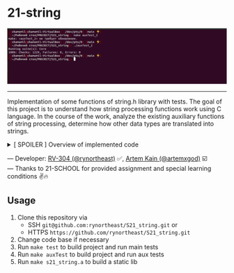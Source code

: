 
# 21-string

<div align="center"><img src="assets/preview.png"></div>

***

Implementation of some functions of string.h library with tests. The goal of this project is to understand how string processing functions work using C language. In the course of the work, analyze the existing auxiliary functions of string processing, determine how other data types are translated into strings.

<details>
<summary>[ SPOILER ] Overview of implemented code</summary>

### string.h Types

| No. | Variable | Description | Status |
| ------ | ------ | ------ | ------ |
| 1 | size_t | This is the unsigned integral type and is the result of the sizeof keyword. | ✅ |

### string.h Macro

| No. | Macro | Description | Status |
| ------ | ------ | ------ | ------ |
| 1 | NULL | This macro is the value of a null pointer constant. | ✅ |

### string.h Functions

| No. | Function | Description | Status |
| ------ | ------ | ------ | ------ |
| 1 | void *memchr(const void *str, int c, size_t n) | Searches for the first occurrence of the character c (an unsigned char) in the first n bytes of the string pointed to, by the argument str. | ☑️ |
| 2 | int memcmp(const void *str1, const void *str2, size_t n) | Compares the first n bytes of str1 and str2. | ☑️ |
| 3 | void *memcpy(void *dest, const void *src, size_t n) | Copies n characters from src to dest. | ☑️ |
| 4 | void *memmove(void *dest, const void *src, size_t n) | Another function to copy n characters from src to dest. | ☑️ |
| 5 | void *memset(void *str, int c, size_t n) | Copies the character c (an unsigned char) to the first n characters of the string pointed to, by the argument str. | ☑️ |
| 6 | char *strcat(char *dest, const char *src) | Appends the string pointed to, by src to the end of the string pointed to by dest. | ✅ |
| 7 | char *strncat(char *dest, const char *src, size_t n) | Appends the string pointed to, by src to the end of the string pointed to, by dest up to n characters long. | ✅ |
| 8	| char *strchr(const char *str, int c) | Searches for the first occurrence of the character c (an unsigned char) in the string pointed to, by the argument str. | ✅ |
| 9 | int strcmp(const char *str1, const char *str2) | Compares the string pointed to, by str1 to the string pointed to by str2. | ✅ |
| 10 | int strncmp(const char *str1, const char *str2, size_t n) | Compares at most the first n bytes of str1 and str2. | ✅ |
| 11 | char *strcpy(char *dest, const char *src) | Copies the string pointed to, by src to dest. | ✅ |
| 12 | char *strncpy(char *dest, const char *src, size_t n) | Copies up to n characters from the string pointed to, by src to dest. | ✅ |
| 13 | size_t strcspn(const char *str1, const char *str2) | Calculates the length of the initial segment of str1 which consists entirely of characters not in str2. | ✅ |
| 14 | char *strerror(int errnum) | Searches an internal array for the error number errnum and returns a pointer to an error message string. You need to declare macros containing arrays of error messages for mac and linux operating systems. Error descriptions are available in the original library. Checking the current OS is carried out using directives. |
| 15 | size_t strlen(const char *str) | Computes the length of the string str up to but not including the terminating null character. | ✅ |
| 16 | char *strpbrk(const char *str1, const char *str2) | Finds the first character in the string str1 that matches any character specified in str2. | ✅ |
| 17 | char *strrchr(const char *str, int c) | Searches for the last occurrence of the character c (an unsigned char) in the string pointed to by the argument str. | ✅ |
| 18 | size_t strspn(const char *str1, const char *str2) | Calculates the length of the initial segment of str1 which consists entirely of characters in str2. | ✅ |
| 19 | char *strstr(const char *haystack, const char *needle) | Finds the first occurrence of the entire string needle (not including the terminating null character) which appears in the string haystack. | ✅ |
| 20 | char *strtok(char *str, const char *delim) | Breaks string str into a series of tokens separated by delim. | ✅ |

### sprintf & sscanf

| No. | Function | Description | Status |
| ------ | ------ | ------ | ------ |
| 1 | int sscanf(const char *str, const char *format, ...) | reads formatted input from a string. | ☑️ |
| 2 | int sprintf(char *str, const char *format, ...) | sends formatted output to a string pointed to, by str. | ✅ |

### sprintf & sscanf Specifiers

| No. | Specifier | sprintf output | sscanf output | sprintf Status | sscanf Status |
| --- | --- | --- | --- | ------ | ------ |
| 1 | c | Character | Character | ✅ | ☑️ |
| 2 | d | Signed decimal integer | Signed decimal integer | ✅ | ☑️ |
| 3 | i | Signed decimal integer | Signed integer (may be decimal, octal or hexadecimal) | ✅ | ☑️ |
| 4 | e | Scientific notation (mantissa/exponent) using e character (the output of the numbers must match up to e-6) | Decimal floating point or scientific notation (mantissa/exponent) | ✅ | ☑️ |
| 5 | E | Scientific notation (mantissa/exponent) using E character | Decimal floating point or scientific notation (mantissa/exponent) | ✅ | ☑️ |
| 6 | f | Decimal floating point | Decimal floating point or scientific notation (mantissa/exponent) | ✅ | ☑️ |
| 7 | g | Uses the shortest representation of decimal floating point | Decimal floating point or scientific notation (mantissa/exponent) | ✅ | ☑️ |
| 8 | G | Uses the shortest representation of decimal floating point | Decimal floating point or scientific notation (mantissa/exponent) | ✅ | ☑️ |
| 9 | o | Unsigned octal | Unsigned octal | ✅ | ☑️ |
| 10 | s | String of characters | String of characters | ✅ | ☑️ |
| 11 | u | Unsigned decimal integer | Unsigned decimal integer | ✅ | ☑️ |
| 12 | x | Unsigned hexadecimal integer | Unsigned hexadecimal integer (any letters) | ✅ | ☑️ |
| 13 | X | Unsigned hexadecimal integer (capital letters) | Unsigned hexadecimal integer (any letters) | ✅ | ☑️ |
| 14 | p | Pointer address | Pointer address | ✅ | ☑️ |
| 15 | n | Number of characters printed until %n occurs | Number of characters scanned until %n occurs | ✅ | ☑️ |
| 16 | % | Character % | Character % | ✅ | ☑️ |

### sprintf Flags

| No. | Flags | Description | Status |
| --- | --- | --- | ------ |
| 1 | - | Left-justify within the given field width; Right justification is the default (see width sub-specifier). | ✅ |
| 2 | + | Forces to precede the result with a plus or minus sign (+ or -) even for positive numbers. By default, only negative numbers are preceded with a -ve sign. | ✅ |
| 3 | (space) | If no sign is going to be written, a blank space is inserted before the value. | ✅ |
| 4 | # | Used with o, x or X specifiers the value is preceded with 0, 0x or 0X respectively for values different than zero. Used with e, E and f, it forces the written output to contain a decimal point even if no digits would follow. By default, if no digits follow, no decimal point is written. Used with g or G the result is the same as with e or E but trailing zeros are not removed. | ✅ |
| 5 | 0 | Left-pads the number with zeroes (0) instead of spaces, where padding is specified (see width sub-specifier). | ✅ |

### sprintf & sscanf Width Description

| No. |	Width | Description | sprintf Status | sscanf Status |
| --- | --- | --- | ------ | ------ |
| 1	| (number) | Minimum number of characters to be printed. If the value to be printed is shorter than this number, the result is padded with blank spaces. The value is not truncated even if the result is larger. | ✅ | ☑️ |
| 2 | * | In sprintf the * sign means, that the width is not specified in the format string, but as an additional integer value argument preceding the argument that has to be formatted. In sscanf the * sign placed after % and before the format specifier reads data of the specified type, but suppresses their assignment. | ✅ | ☑️ |

### sprintf Precision Description

| No. |	.precision | Description | Status |
| --- | --- | --- | ------ |
| 1	| .number | For integer specifiers (d, i, o, u, x, X) − precision specifies the minimum number of digits to be written. If the value to be written is shorter than this number, the result is padded with leading zeros. The value is not truncated even if the result is longer. A precision of 0 means that no character is written for the value 0. For e, E and f specifiers − this is the number of digits to be printed after the decimal point. For g and G specifiers − This is the maximum number of significant digits to be printed. For s − this is the maximum number of characters to be printed. By default all characters are printed until the ending null character is encountered. For c type − it has no effect. When no precision is specified for specifiers e, E, f, g and G, the default one is 6. When no precision is specified for all other kind of specifiers, the default is 1. If the period is specified without an explicit value for precision, 0 is assumed. | ✅ |
| 2	| .* | The precision is not specified in the format string, but as an additional integer value argument preceding the argument that has to be formatted. | ✅ |

### sprintf & sscanf Length Description

| No. |	Length | Description | sprintf Status | sscanf Status |
| --- | --- | --- | ------ | ------ |
| 1 | h | The argument is interpreted as a short int or unsigned short int (only applies to integer specifiers: i, d, o, u, x and X). | ✅ | ☑️ |
| 2 | l | The argument is interpreted as a long int or unsigned long int for integer specifiers (i, d, o, u, x and X), and as a wide character or wide character string for specifiers c and s. | ✅ | ☑️ |
| 3 | L | The argument is interpreted as a long double (only applies to floating point specifiers − e, E, f, g and G). | ✅ | ☑️ |

</details>

— Developer: [RV-304 (@rynortheast)](https://github.com/rynortheast) ✅, [Artem Kain (@artemxgod)](https://github.com/artemxgod) ☑️  
— Thanks to 21-SCHOOL for provided assignment and special learning conditions ✌️🔥

## Usage

1. Clone this repository via
    - SSH `git@github.com:rynortheast/S21_string.git` or
    - HTTPS `https://github.com/rynortheast/S21_string.git`
2. Change code base if necessary
3. Run `make test` to build project and run main tests
4. Run `make auxTest` to build project and run aux tests
5. Run `make s21_string.a` to build a static lib

